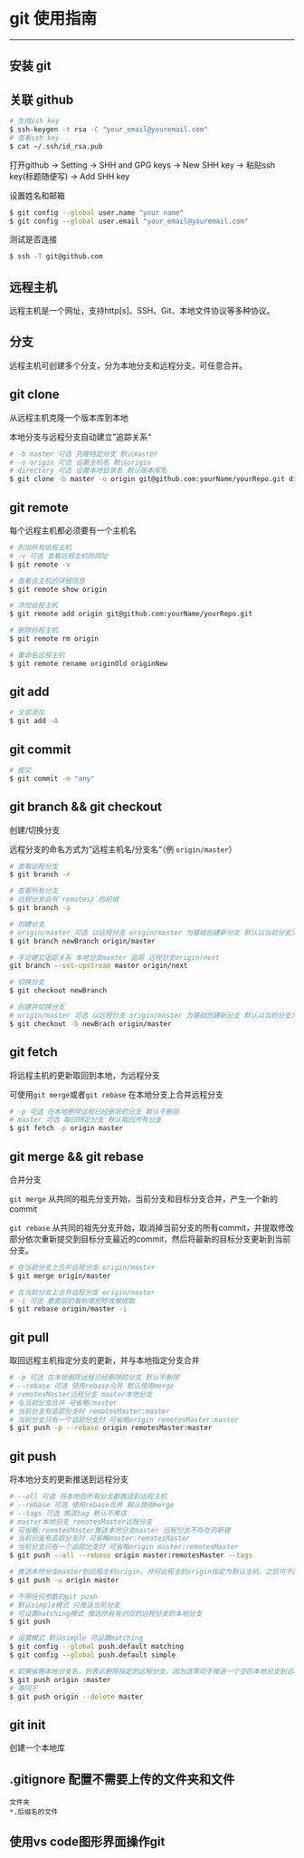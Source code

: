# git 使用指南

---

## 安装 git

## 关联 github

```bash
# 生成ssh key
$ ssh-keygen -t rsa -C "your_email@youremail.com"
# 查看ssh key
$ cat ~/.ssh/id_rsa.pub
```
打开github -> Setting -> SHH and GPG keys -> New SHH key -> 粘贴ssh key(标题随便写) -> Add SHH key

设置姓名和邮箱

```bash
$ git config --global user.name "your name"
$ git config --global user.email "your_email@youremail.com"
```

测试是否连接
```bash
$ ssh -T git@github.com
```

## 远程主机

远程主机是一个网址，支持http[s]、SSH、Git、本地文件协议等多种协议。

## 分支

远程主机可创建多个分支，分为本地分支和远程分支，可任意合并。

## git clone

从远程主机克隆一个版本库到本地

本地分支与远程分支自动建立”追踪关系“

```bash
# -b master 可选 克隆特定分支 默认master
# -o origin 可选 设置主机名 默认origin
# directory 可选 设置本地目录名 默认版本库名
$ git clone -b master -o origin git@github.com:yourName/yourRepo.git directory
```

## git remote

每个远程主机都必须要有一个主机名

```bash
# 列出所有远程主机
# -v 可选 查看远程主机的网址
$ git remote -v

# 查看该主机的详细信息
$ git remote show origin

# 添加远程主机
$ git remote add origin git@github.com:yourName/yourRepo.git

# 删除远程主机
$ git remote rm origin

# 重命名远程主机
$ git remote rename originOld originNew
```

## git add

```bash
# 全部添加
$ git add -A
```

## git commit

```bash
# 提交
$ git commit -m "any"
```

## git branch && git checkout

创建/切换分支

远程分支的命名方式为”远程主机名/分支名“（例 `origin/master`）

```bash
# 查看远程分支
$ git branch -r

# 查看所有分支
# 远程分支会有`remotes/`的前缀
$ git branch -a

# 创建分支
# origin/master 可选 以远程分支 origin/master 为基础创建新分支 默认以当前分支为基础
$ git branch newBranch origin/master

# 手动建立追踪关系 本地分支master 追踪 远程分支origin/next
git branch --set-upstream master origin/next

# 切换分支
$ git checkout newBranch

# 创建并切换分支
# origin/master 可选 以远程分支 origin/master 为基础创建新分支 默认以当前分支为基础
$ git checkout -b newBrach origin/master
```

## git fetch

将远程主机的更新取回到本地，为远程分支

可使用`git merge`或者`git rebase` 在本地分支上合并远程分支

```bash
# -p 可选 在本地删除远程已经删除的分支 默认不删除
# master 可选 取回特定分支 默认取回所有分支
$ git fetch -p origin master
```

## git merge && git rebase

合并分支

`git merge` 从共同的祖先分支开始，当前分支和目标分支合并，产生一个新的commit

`git rebase` 从共同的祖先分支开始，取消掉当前分支的所有commit，并提取修改部分依次重新提交到目标分支最近的commit，然后将最新的目标分支更新到当前分支。

```bash
# 在当前分支上合并远程分支 origin/master
$ git merge origin/master

# 在当前分支上合并远程分支 origin/master
# -i 可选 更直观的看到哪些修改被提取
$ git rebase origin/master -i
```

## git pull

取回远程主机指定分支的更新，并与本地指定分支合并

```bash
# -p 可选 在本地删除远程已经删除的分支 默认不删除
# --rebase 可选 使用rebase合并 默认使用merge
# remotesMaster远程分支 master本地分支
# 与当前分支合并 可省略:master
# 当前分支有追踪分支时 remotesMaster:master
# 当前分支只有一个追踪分支时 可省略origin remotesMaster:master
$ git push -p --rebase origin remotesMaster:master
```

## git push

将本地分支的更新推送到远程分支

```bash
# --all 可选 将本地的所有分支都推送到远程主机
# --rebase 可选 使用rebase合并 默认使用merge
# --tags 可选 推送tag 默认不推送
# master本地分支 remotesMaster远程分支
# 可省略:remotesMaster推送本地分支master 远程分支不存在则新建
# 当前分支有追踪分支时 可省略master:remotesMaster
# 当前分支只有一个追踪分支时 可省略origin master:remotesMaster
$ git push --all --rebase origin master:remotesMaster --tags

# 推送本地分支master到远程主机origin，并将远程主机origin指定为默认主机，之后可不加任何参数使用`git push`
$ git push -u origin master

# 不带任何参数的git push
# 默认simple模式 只推送当前分支
# 可设置matching模式 推送所有有对应的远程分支的本地分支
$ git push

# 设置模式 默认simple 可设置matching
$ git config --global push.default matching
$ git config --global push.default simple

# 如果省略本地分支名，则表示删除指定的远程分支，因为这等同于推送一个空的本地分支到远程分支
$ git push origin :master
# 等同于
$ git push origin --delete master
```


## git init

创建一个本地库

## .gitignore 配置不需要上传的文件夹和文件

```
文件夹
*.后缀名的文件
```

## 使用vs code图形界面操作git
